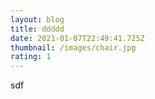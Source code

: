```yaml
---
layout: blog
title: ddddd
date: 2021-01-07T22:49:41.725Z
thumbnail: /images/chair.jpg
rating: 1
---
```

sdf